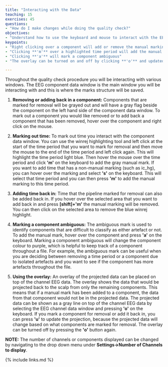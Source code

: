 ```yaml
---
title: "Interacting with the Data"
teaching: 15
exercises: 45
questions:
- "How do I make changes while doing the quality check?"
objectives:
- "Understand how to use the keyboard and mouse to interact with the EEG scroll plots to flag and unflag components and periods of time."
keypoints:
- "Right clicking over a component will add or remove the manual marking"
- "Clicking **'m'** over a highlighted time period will add the manual mark"
- "Clicking **'a'** will mark a component ambiguous"
- "The overlay can be turned on and off by clicking **'o'** and updated by clicking **'u'**"

---
```

Throughout the quality check procedure you will be interacting with various windows. The EEG component data window is the main window you will be interacting with and this is where the marks structure will be saved. 

1. **Removing or adding back in a component:** Components that are marked for removal will be grayed out and will have a gray flag beside the component on the left hand side of the component data window. To mark out a component you would like removed or to add back a component that has been removed, hover over the component and right click on the mouse. 

2. **Marking out time:** To mark out time you interact with the component data window. You can use the winrej highlighting tool and left click at the start of the time period that you want to mark for removal and then move the mouse to the end of the time period and left click again. This will highlight the time period light blue. Then hover the mouse over the time period and click **'m'** on the keyboard to add the gray manual mark. If you want to add time that has a non-manual marking (such as ic_hg), you can hover over the marking and select **'s'** on the keyboard. This will select that time period and you can then press **'m'** to add the manual marking to this time period. 

3. **Adding time back in:** Time that the pipeline marked for removal can also be added back in. If you hover over the selected area that you want to add back in and press **[shift]+'m'** the manual marking will be removed. You can then click on the selected area to remove the blue winrej highlight. 

4. **Marking a component ambiguous:** The ambiguous mark is used to identify components that are difficult to classify as either artefact or not. To add the manual mark, hover over the component and press **'a'** on the keyboard. Marking a component ambiguous will change the component colour to purple, which is helpful to keep track of a component throughout a file. For example, the ambiguous mark can be useful when you are deciding between removing a time period or a component due to isolated artefacts and you want to see if the component has more artefacts throughout the file. 

5. **Using the overlay:** An overlay of the projected data can be placed on top of the channel EEG data. The overlay shows the data that would be projected back to the scalp from only the remaining components. This means that if a manual mark has been added to a component, the data from that component would not be in the projected data. The projected data can be shown as a gray line on top of the channel EEG data by selecting the EEG channel data window and pressing **'o'** on the keyboard. If you mark a component for removal or add it back in, you can press **'u'** to update the projection, because the projected data will change based on what components are marked for removal. The overlay can be turned off by pressing the **'o'** button again. 

**NOTE:** The number of channels or components displayed can be changed by navigating to the drop down menu under **Settings->Number of Channels to display**.


{% include links.md %}

